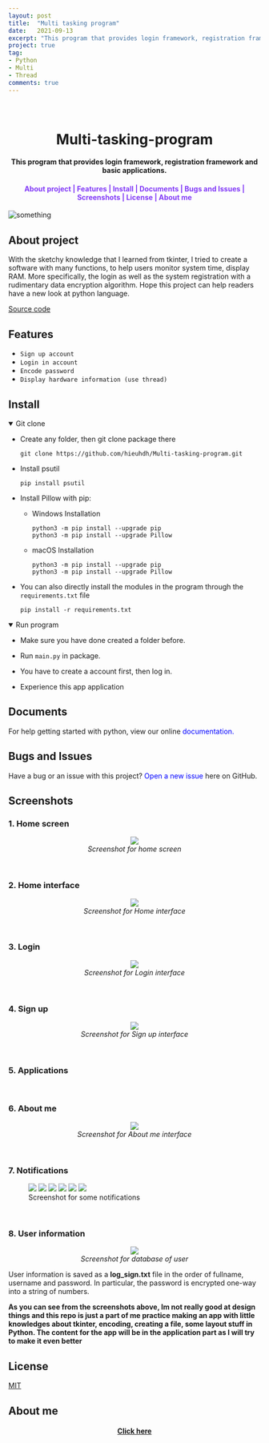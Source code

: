 ```yaml
---
layout: post
title:  "Multi tasking program"
date:   2021-09-13
excerpt: "This program that provides login framework, registration framework and basic applications."
project: true
tag:
- Python 
- Multi
- Thread
comments: true
---
```


<h1 align="center">
  <br>Multi-tasking-program<br>
</h1>

<h4 align="center">
  This program that provides login framework, registration framework and basic applications.
</h4> 

<div align="center">
    <h4>
        <a href="#about-project" style="text-decoration: none; color:#823af7">About project | </a>
        <a href="#features" style="text-decoration: none; color:#823af7">Features | </a>
        <a href="#install" style="text-decoration: none; color:#823af7">Install | </a>
        <a href="#documents" style="text-decoration: none; color:#823af7">Documents | </a>
        <a href="#bugs-and-issues" style="text-decoration: none; color:#823af7">Bugs and Issues | </a>
        <a href="#screenshots" style="text-decoration: none; color:#823af7">Screenshots | </a>
        <a href="#license" style="text-decoration: none; color:#823af7">License | </a>
        <a href="#about-me" style="text-decoration: none; color:#823af7">About me</a>
    </h4>
</div>

![something](https://user-images.githubusercontent.com/86739367/132988864-ecadc18b-c73c-40eb-9c46-436a76f21157.png)


## About project

With the sketchy knowledge that I learned from tkinter, I tried to create a software with many functions, to help users monitor system time, display RAM. More specifically, the login as well as the system registration with a rudimentary data encryption algorithm. Hope this project can help readers have a new look at python language.

<div align="left">
    <a href="https://github.com/hieuhdh/Multi-tasking-program" class="btn">Source code</a> 
</div>


## Features

* `Sign up account`
* `Login in account`
* `Encode password`
* `Display hardware information (use thread)`

## **Install**

<details open>
<summary>Git clone</summary>

* Create any folder, then git clone package there

    ```command
    git clone https://github.com/hieuhdh/Multi-tasking-program.git
    ```
* Install psutil

    ```command
    pip install psutil
    ```
* Install Pillow with pip:

    * Windows Installation

        ```command
        python3 -m pip install --upgrade pip
        python3 -m pip install --upgrade Pillow
        ```
    * macOS Installation

        ```command
        python3 -m pip install --upgrade pip
        python3 -m pip install --upgrade Pillow
        ```

* You can also directly install the modules in the program through the `requirements.txt` file

    ```command
    pip install -r requirements.txt
    ```
    
</details>

<details open>
  <summary>Run program</summary>

  * Make sure you have done created a folder before.

  * Run `main.py` in package.

  * You have to create a account first, then log in.

  * Experience this app application

</details>

## Documents

  For help getting started with python, view our online <a href="https://www.python.org/" style="text-decoration: none; color:blue" >documentation.</a>


## Bugs and Issues

  Have a bug or an issue with this project? <a href="https://github.com/hieuhdh/Multi-tasking-program/issues" style="text-decoration: none; color:blue" >Open a new issue</a> here on GitHub.

<h2 id = "screenshots">Screenshots</h2>

<h3>1. Home screen</h3>

<figure align="center">
	<a href="https://user-images.githubusercontent.com/86739367/132988864-ecadc18b-c73c-40eb-9c46-436a76f21157.png"><img src="https://user-images.githubusercontent.com/86739367/132988864-ecadc18b-c73c-40eb-9c46-436a76f21157.png"></a>
	<figcaption><a href="#" title="" style = "text-decoration: none"><i>Screenshot for home screen</i></a></figcaption>
</figure>

<br>
<h3>2. Home interface</h3>

<figure align="center">
	<a href="https://user-images.githubusercontent.com/86739367/132999147-b5fe975b-dc5c-455c-ad82-aa496a7919f7.png"><img src="https://user-images.githubusercontent.com/86739367/132999147-b5fe975b-dc5c-455c-ad82-aa496a7919f7.png"></a>
	<figcaption><a href="#" title="" style = "text-decoration: none"><i>Screenshot for Home interface</i></a></figcaption>
</figure>

<br>
<h3>3. Login</h3>

<figure align="center">
	<a href="https://user-images.githubusercontent.com/86739367/132989561-425cf48d-c77e-4c7c-a3a1-f849134299ae.png"><img src="https://user-images.githubusercontent.com/86739367/132989561-425cf48d-c77e-4c7c-a3a1-f849134299ae.png"></a>
	<figcaption><a href="#" title="" style = "text-decoration: none"><i>Screenshot for Login interface</i></a></figcaption>
</figure>

<br>
<h3>4. Sign up</h3>

<figure align="center">
	<a href="https://user-images.githubusercontent.com/86739367/132989641-7acb111d-7d45-463b-83e1-d0dd89d1280b.png"><img src="https://user-images.githubusercontent.com/86739367/132989641-7acb111d-7d45-463b-83e1-d0dd89d1280b.png"></a>
	<figcaption><a href="#" title="" style = "text-decoration: none"><i>Screenshot for Sign up interface</i></a></figcaption>
</figure>

<br>
<h3>5. Applications</h3>

<br>
<h3>6. About me</h3>

<figure align="center">
	<a href="https://user-images.githubusercontent.com/86739367/133070589-ade6b1c2-188d-4710-87a9-9f87f2f3dfaa.png"><img src="https://user-images.githubusercontent.com/86739367/133070589-ade6b1c2-188d-4710-87a9-9f87f2f3dfaa.png"></a>
	<figcaption><a href="#" title="" style = "text-decoration: none"><i>Screenshot for About me interface</i></a></figcaption>
</figure>

<br>
<h3>7. Notifications</h3>

<figure class="six">
	<img src="https://user-images.githubusercontent.com/86739367/132998794-33f72299-8ad6-48c7-8913-62ecc2bcf789.png">
	<img src="https://user-images.githubusercontent.com/86739367/132998735-8f5bce02-252c-4696-9563-c044d6ae74f0.png">
	<img src="https://user-images.githubusercontent.com/86739367/132998719-9a01ce11-0f51-4f02-83c9-1ea059e59c45.png">
    <img src="https://user-images.githubusercontent.com/86739367/132998737-15115ab7-3ea6-493c-be7c-5993f8319441.png">
	<img src="https://user-images.githubusercontent.com/86739367/132998733-80475b56-ba7c-4b82-be20-7a449651dd32.png">
	<img src="https://user-images.githubusercontent.com/86739367/132998732-f78dfeae-a7bf-48d3-947e-b4d22bf81499.png">
	<figcaption>Screenshot for some notifications</figcaption>
</figure>
    
<br>
<h3>8. User information</h3>

<figure align="center">
	<a href="https://user-images.githubusercontent.com/86739367/132998817-2a0cb670-ab77-4a3e-89f8-39b4380f7538.png"><img src="https://user-images.githubusercontent.com/86739367/132998817-2a0cb670-ab77-4a3e-89f8-39b4380f7538.png"></a>
	<figcaption><a href="#" title="" style = "text-decoration: none"><i>Screenshot for database of user</i></a></figcaption>
</figure>


<div>User information is saved as a <strong>log_sign.txt</strong> file in the order of fullname, username and password. In particular, the password is encrypted one-way into a string of numbers.</div>


**As you can see from the screenshots above, Im not really good at design things and this repo is just a part of me practice making an app with little knowledges about tkinter, encoding, creating a file, some layout stuff in Python. The content for the app will be in the application part as I will try to make it even better**

## License

<div align="left">
    <a href="https://opensource.org/licenses/MIT" class="btn">MIT</a> 
</div>

## About me

<div align="center">
    <h4>
        <a href="https://hieuhdh.github.io/deuteri/" class="btn btn-success">Click here</a> 
    </h4>
</div>